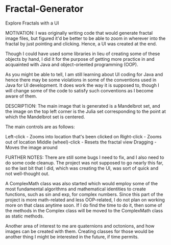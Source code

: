 # Fractal-Generator
Explore Fractals with a UI

MOTIVATION: I was originally writing code that would generate fractal image files, but figured it'd be better to be able to zoom in wherever into the fractal by just pointing and clicking. Hence, a UI was created at the end.

Though I could have used some libraries in lieu of creating some of these objects by hand, I did it for the purpose of getting more practice in and acquainted with Java and object-oriented programming (OOP).

As you might be able to tell, I am still learning about UI coding for Java and hence there may be some violations in some of the conventions used in Java for UI development. It does work the way it is supposed to, though I will change some of the code to satisfy such conventions as I become aware of them.

DESCRIPTION: The main image that is generated is a Mandelbrot set, and the image on the top left corner is the Julia set corresponding to the point at which the Mandelbrot set is centered.

The main controls are as follows:

Left-click - Zooms into location that's been clicked on Right-click - Zooms out of location Middle (wheel)-click - Resets the fractal view Dragging - Moves the image around

FURTHER NOTES: There are still some bugs I need to fix, and I also need to do some code cleanup. The project was not supposed to go nearly this far, so the last bit that I did, which was creating the UI, was sort of quick and not well-thought out.

A ComplexMath class was also started which would employ some of the most fundamental algorithms and mathematical identities to create functions, such as sin and exp, for complex numbers. Since this part of the project is more math-related and less OOP-related, I do not plan on working more on that class anytime soon. If I do find the time to do it, then some of the methods in the Complex class will be moved to the ComplexMath class as static methods.

Another area of interest to me are quaternions and octonions, and how images can be created with them. Creating classes for those would be another thing I might be interested in the future, if time permits.
